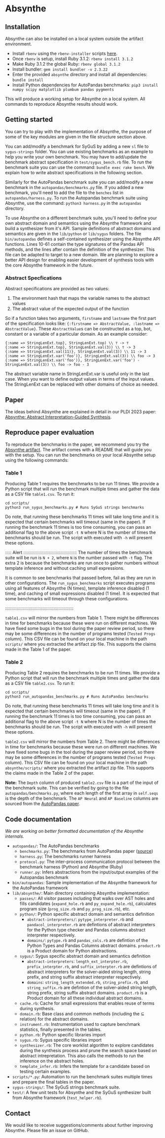 # Absynthe

## Installation

Absynthe can also be installed on a local system outside the artifact environment.

* Install `rbenv` using the `rbenv-installer` scripts [here](https://github.com/rbenv/rbenv-installer).
* Once `rbenv` is setup, install Ruby 3.1.2: `rbenv install 3.1.2`
* Make Ruby 3.1.2 the global Ruby: `rbenv global 3.1.2`
* Install bundler: `gem install bundler -v 2.3.22`
* Enter the provided `absynthe` directory and install all dependencies: `bundle install`
* Install Python dependencies for AutoPandas benchmarks: `pip3 install numpy scipy matplotlib plumbum pandas pygments`

This will produce a working setup for Absynthe on a local system. All commands to reproduce Absynthe results should work.

## Getting started

You can try to play with the implementation of Absynthe, the purpose of some of the key modules are given in the file structure section above.

You can add/modify a benchmark for SyGuS by adding a new `sl` file to `sygus-strings` folder. You can use existing benchmarks as an example to help you write your own benchmark. You may have to add/update the benchmark abstract specification in `test/sygus_bench.rb` file. To run the benchmark suite you can use the command: `bundle exec rake bench`. We explain how to write abstract specifications in the following section.

Similarly for the AutoPandas benchmark suite you can add/modify a new benchmark in the `autopandas/benchmarks.py` file. If you added a new benchmark, you'll need to add the file to the `benches` list in `autopandas/harness.py`. To run the Autopandas benchmark suite using Absynthe, use the command: `python3 harness.py` in the `autopandas` directory.

To use Absynthe on a different benchmark suite, you'll need to define your own abstract domain and semantics using the Absynthe framework and build a synthesizer from it's API. Sample definitions of abstract domains and semantics are given in the `lib/python` or `lib/sygus` folders. The file `bin/autopandas` defines a self-contained synthesizer using the Absynthe API functions. Lines 10-61 contain the type signatures of the Pandas API methods, and the lines after contain the definition of the synthesizer. This file can be adapted to target to a new domain. We are planning to explore a better API design for enabling easier development of synthesis tools with the core Absynthe framework in the future.

### Abstract Specfications

Abstract specifications are provided as two values:

1. The environment hash that maps the variable names to the abstract values
2. The abstract value of the expected output of the function

So if a function takes two arguments, `firstname` and `lastname` the first part of the specification looks like: `{:firstname => AbstractValue, :lastname => AbstractValue}`. These `AbstractValue`s can be constructed as a top, bot, constant or a variable of a particular domain. As an example consider:

```
{:name => StringLenExt.top}, StringLenExt.top) \\ ⊤ -> ⊤
{:name => StringLenExt.top}, StringLenExt.val(3)) \\ ⊤ -> 3
{:name => StringLenExt.val(11)}, StringLenExt.val(3)) \\ 11 -> 3
{:name => StringLenExt.var('foo')}, StringLenExt.val(3)) \\ foo -> 3
{:name => StringLenExt.var('foo')}, StringLenExt.var('foo') - StringLenExt.val(3)) \\ foo -> foo - 3
```

The abstract variable name in StringLenExt.var is useful only in the last case. When you want to define output values in terms of the input values. The StringLenExt can be replaced with other domains of choice as needed.

## Paper

The ideas behind Absynthe are explained in detail in our PLDI 2023 paper: [Absynthe: Abstract Interpretation-Guided Synthesis](https://sankhs.com/static/absynthe-pldi23.pdf).

## Reproduce paper evaluation

To reproduce the benchmarks in the paper, we recommend you try the [Absynthe artifact](https://zenodo.org/record/7824175). The artifact comes with a README that will guide you with the setup. You can run the benchmarks on your local Absynthe setup using the following commands:

### Table 1

Producing Table 1 requires the benchmarks to be run 11 times. We provide a Python script that will run the benchmark multiple times and gather the data as a CSV file `table1.csv`. To run it:

```
cd scripts/
python3 run_sygus_benchmarks.py # Runs SyGuS strings benchmarks
```

Do note, that running these benchmarks 11 times will take long time and it is expected that certain benchmarks will timeout (same in the paper). If running the benchmark 11 times is too time consuming, you can pass an additional flag to the above script `-t N` where N is the number of times the benchmarks should be run. The script with executed with `-h` will present these options.

::::: Alert :::::::::::::::::::::::::::::::::::::::::::
The number of times the benchmark suite will be run is `N + 2`, where `N` is the number passed with `-t` flag. The extra 2 is because the benchmarks are run once to gather numbers without template inference and without caching small expressions.

It is common to see benchmarks that passed before, fail as they are run in other configurations. The `run_sygus_benchmarks` script executes programs using all features of Absynthe (N times), template inference disabled (1 time), and caching of small expressions disabled (1 time). It is expected that some benchmarks will timeout through these configurations.

:::::::::::::::::::::::::::::::::::::::::::::::::::::::

`table1.csv` will mirror the numbers from Table 1. There might be differences in time for benchmarks because these were run on different machines. We have fixed some bugs in the tool during the paper review period, so there may be some differences in the number of programs tested (`Tested Progs` column). This CSV file can be found on your local machine in the path `scripts/` where you extracted the artifact zip file. This supports the claims made in the Table 1 of the paper.

### Table 2

Producing Table 2 requires the benchmarks to be run 11 times. We provide a Python script that will run the benchmark multiple times and gather the data as a CSV file `table2.csv`. To run it:

```
cd scripts/
python3 run_autopandas_benchmarks.py # Runs AutoPandas benchmarks
```

Do note, that running these benchmarks 11 times will take long time and it is expected that certain benchmarks will timeout (same in the paper). If running the benchmark 11 times is too time consuming, you can pass an additional flag to the above script `-t N` where N is the number of times the benchmarks should be run. The script with executed with `-h` will present these options.

`table2.csv` will mirror the numbers from Table 2. There might be differences in time for benchmarks because these were run on different machines. We have fixed some bugs in the tool during the paper review period, so there may be some differences in the number of programs tested (`Tested Progs` column). This CSV file can be found on your local machine in the path `absynthe/scripts/` where you extracted the artifact zip file. This supports the claims made in the Table 2 of the paper.

**Note:** The `Depth` column of produced `table2.csv` file is a part of the input of the benchmark suite. This can be verified by going to the file `autopandas/benchmarks.py`, where each length of the first array in `self.seqs` is the depth of the benchmark. The `AP Neural` and `AP Baseline` columns are sourced from the [AutoPandas paper](https://people.eecs.berkeley.edu/~ksen/papers/autopandas2.pdf).

## Code documentation

_We are working on better formatted documentation of the Absynthe internals._

* `autopandas/`: The AutoPandas benchmarks
  * `benchmarks.py`: The benchmarks from AutoPandas paper ([source](https://github.com/rbavishi/autopandas/blob/master/autopandas_v2/evaluation/benchmarks/stackoverflow.py))
  * `harness.py`: The benchmarks runner harness
  * `protocol.py`: The inter-process communication protocol between the benchmark harness (Python) and Absynthe (Ruby)
  * `runner.py`: Infers abstractions from the input/output examples of the Autopandas benchmark
* `bin/autopandas`: Sample implementation of the Absynthe framework for the AutoPandas framework
* `lib/absynthe/`: Main directory containing Absynthe implementation:
  * `passes/`: All visitor passes including that walks over AST holes and fills candidates (`expand_hole.rb` and `py_expand_hole.rb`), calculates program size (`prog_size.rb` and `py_prog_size.rb`), etc.
  * `python/`: Python specific abstract domain and semantics definition
    * `abstract-interpreters/`: `pytype_interpreter.rb` and `pandacol_interpreter.rb` are defintions of abstract interpreters for the Python type checker and Pandas columns abstract interpreter respectively.
    * `domains/`: `pytype.rb` and `pandas_cols.rb` are defintion of the Python Types and Pandas Columns abstract domains. `product.rb` is a Product domain for Python abstractions.
  * `sygus/`: Sygus specific abstract domain and semantics definition
    * `abstract-interpreters`: `length_ext_interpter.rb`, `prefix_interpter.rb`, and `suffix_interpter.rb` are defintions of abstract interpreters for the solver-aided string length, string prefix, and string suffix abstract interpreter respectively.
    * `domains`: `string_length_extended.rb`, `string_prefix.rb`, and `string_suffix.rb` are defintion of the solver-aided string length, string prefix, string suffix abstract domains. `product.rb` is a Product domain for all these individual abstract domains.
  * `cache.rb`: Cache for small expressions that enables reuse of terms during synthesis.
  * `domain.rb`: Base class and common methods (including the $\subseteq$ relation) for the abstract domains.
  * `instrument.rb`: Instrumentation used to capture benchmark statistics, finally presented in the tables.
  * `python.rb`: Python specific libraries import
  * `sygus.rb`: Sygus specific libraries import
  * `synthesizer.rb`: The core worklist algorithm to explore candidates during the synthesis process and prune the search space based on abstract intrepretation. This also calls the methods to run the inference on the abstract holes.
  * `template_infer.rb`: Infers the template for a candidate based on testing certain examples.
* `scripts/*.py`: Automation to run the benchmark suites multiple times and prepare the final tables in the paper.
* `sygus-strings/`: The SyGuS strings benchmark suite.
* `test/`: A few unit tests for Absynthe and the SyGuS synthesizer built from Absynthe framework (`test_helper.rb`).

## Contact

We would like to receive suggestions/comments about further improving Absynthe. Please file an issue on GitHub.

